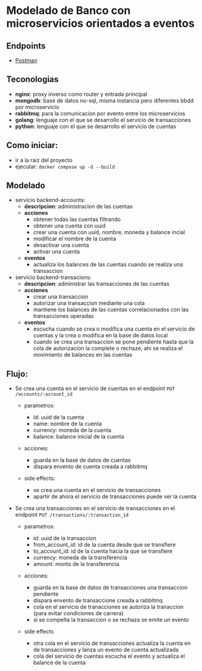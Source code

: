 # Modelado de Banco con microservicios orientados a eventos

## Endpoints
- [Postman](/docs/Bank.postman_collection.json)

## Teconologias
- **nginx**: proxy inverso como router y entrada principal
- **mongodb**: base de datos no-sql, misma instancia pero diferentes bbdd por microservicio
- **rabbitmq**: para la comunicacion por evento entre los microservicios
- **golang**: lenguaje con el que se desarrollo el servicio de transacciones
- **python**: lenguaje con el que se desarrollo el servicio de cuentas

## Como iniciar:
-   ir a la raiz del proyecto
-   ejecutar: `docker compose up -d --build`

## Modelado
- servicio backend-accounts:
    - **descripcion**:
        administracion de las cuentas
    - **acciones**
        - obtener todas las cuentas filtrando
        - obtener una cuenta con uuid
        - crear una cuenta con uuid, nombre, moneda y balance incial
        - modificar el nombre de la cuenta
        - desactivar una cuenta
        - activar una cuenta
    - **eventos**
        - actualiza los balances de las cuentas cuando se realiza una transaccion
- servicio backend-transacions:
    - **descripcion**:
        administrar las transacciones de las cuentas 
    - **acciones**
        - crear una transaccion
        - autorizar una transaccion mediante una cola
        - mantiene los balances de las cuentas correlacionados con las transacciones operadas
    - **eventos**
        - escucha cuando se crea o modifica una cuenta en el servicio de cuentas y la crea o modifica en la base de datos local
        - cuando se crea una transaccion se pone pendiente hasta que la cola de autorizacion la complete o rechaze, ahi se realiza el movimiento de balances en las cuentas

## Flujo:
- Se crea una cuenta en el servicio de cuentas en el endpoint `PUT /accounts/:account_id`
    -   parametros:
        -   id: uuid de la cuenta
        -   name: nombre de la cuenta
        -   currency: moneda de la cuenta
        -   balance: balance inicial de la cuenta

    -   acciones:
        -   guarda en la base de datos de cuentas
        -   dispara envento de cuenta creada a rabbitmq

    -   side effects:
        -   se crea una cuenta en el servicio de transacciones
        -   apartir de ahora el servicio de transacciones puede ver la cuenta

- Se crea una transacciones en el servicio de transacciones en el endpoint `PUT /transactions/:transaction_id`
    -   parametros:
        -   id: uuid de la transaccion
        -   from_account_id: id de la cuenta desde que se transfiere
        -   to_account_id: id de la cuenta hacia la que se transfiere
        -   currency: moneda de la transferencia
        -   amount: monto de la transferencia

    -   acciones:
        -   guarda en la base de datos de transacciones una transaccion pendiente
        -   dispara envento de transaccione creada a rabbitmq
        -   cola en el servicio de tranacciones se autoriza la tranaccion (para evitar condiciones de carrera)
        -   si se compelta la transaccion o se rechaza se emite un evento
    
    -   side effects
        -   otra cola en el servicio de transacciones actualiza la cuenta en de transacciones y lanza un evento de cuenta actualizada
        -   cola del servicio de cuentas escucha el evento y actualiza el balance de la cuenta
